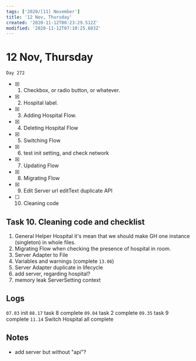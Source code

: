 ```yaml
---
tags: ['2020/[11] November']
title: '12 Nov, Thursday'
created: '2020-11-12T00:23:29.512Z'
modified: '2020-11-12T07:10:25.683Z'
---
```


# 12 Nov, Thursday

`Day 272`

- [x] 1. Checkbox, or radio button, or whatever.
- [x] 2. Hospital label. 
- [x] 3. Adding Hospital Flow.
- [x] 4. Deleting Hospital Flow
- [x] 5. Switching Flow
- [x] 6. test init setting, and check network
- [x] 7. Updating Flow
- [x] 8. Migrating Flow
- [x] 9. Edit Server url editText duplicate API
- [ ] 10. Cleaning code

## Task 10. Cleaning code and checklist
1. General Helper Hospital
   it's mean that we should make GH one instance (singleton) in whole files.
2. Migrating Flow
   when checking the presence of hospital in room.
3. Server Adapter to File
4. Variables and warnings (complete `13.06`)
5. Server Adapter duplicate in lifecycle
6. add server, regarding hospital?
7. memory leak ServerSetting context

## Logs
`07.03` init
`08.17` task 8 complete
`09.04` task 2 complete
`09.35` task 9 complete
`11.14` Switch Hospital all complete

## Notes
- add server but without "api"?

